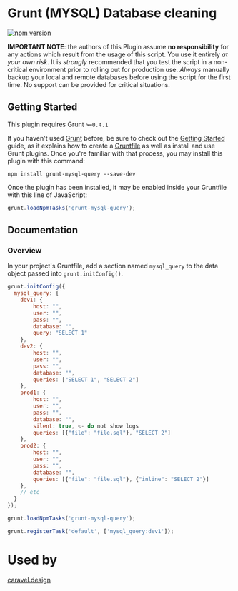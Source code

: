 # Grunt (MYSQL) Database cleaning

[![npm version](https://badge.fury.io/js/grunt-mysql-query.svg)](https://www.npmjs.com/package/grunt-mysql-query)

**IMPORTANT NOTE**: the authors of this Plugin assume **no responsibility** for any actions which result from the usage of this script. You use it entirely *at your own risk*. It is *strongly* recommended that you test the script in a non-critical environment prior to rolling out for production use. *Always* manually backup your local and remote databases before using the script for the first time. No support can be provided for critical situations.

## Getting Started
This plugin requires Grunt `>=0.4.1`

If you haven't used [Grunt](http://gruntjs.com/) before, be sure to check out the [Getting Started](http://gruntjs.com/getting-started) guide, as it explains how to create a [Gruntfile](http://gruntjs.com/sample-gruntfile) as well as install and use Grunt plugins. Once you're familiar with that process, you may install this plugin with this command:

```shell
npm install grunt-mysql-query --save-dev
```

Once the plugin has been installed, it may be enabled inside your Gruntfile with this line of JavaScript:

```js
grunt.loadNpmTasks('grunt-mysql-query');
```

## Documentation

### Overview
In your project's Gruntfile, add a section named `mysql_query` to the data object passed into `grunt.initConfig()`.

```js
grunt.initConfig({
  mysql_query: {
    dev1: {
        host: "",
        user: "",
        pass: "",
        database: "",
        query: "SELECT 1"
    },
    dev2: {
        host: "",
        user: "",
        pass: "",
        database: "",
        queries: ["SELECT 1", "SELECT 2"]
    },
    prod1: {
        host: "",
        user: "",
        pass: "",
        database: "",
        silent: true, <- do not show logs
        queries: [{"file": "file.sql"}, "SELECT 2"]
    },
    prod2: {
        host: "",
        user: "",
        pass: "",
        database: "",
        queries: [{"file": "file.sql"}, {"inline": "SELECT 2"}]
    },
    // etc
  }
});

grunt.loadNpmTasks('grunt-mysql-query');

grunt.registerTask('default', ['mysql_query:dev1']);
```

# Used by
[caravel.design](https://www.caravel.design) 
